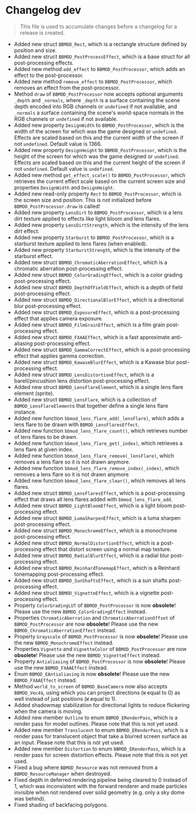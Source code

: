 # Changelog dev
> This file is used to accumulate changes before a changelog for a release is created.

* Added new struct `BBMOD_Rect`, which is a rectangle structure defined by position and size.
* Added new struct `BBMOD_PostProcessEffect`, which is a base struct for all post-processing effects.
* Added new method `add_effect` to `BBMOD_PostProcessor`, which adds an effect to the post-processor.
* Added new method `remove_effect` to `BBMOD_PostProcessor`, which removes an effect from the post-processor.
* Method `draw` of `BBMOD_PostProcessor` now accepts optional arguments `_depth` and `_normals`, where `_depth` is a surface containing the scene depth encoded into RGB channels or `undefined` if not available, and `_normals` a surface containing the scene's world-space normals in the RGB channels or `undefined` if not available.
* Added new property `DesignWidth` to `BBMOD_PostProcessor`, which is the width of the screen for which was the game designed or `undefined`. Effects are scaled based on this and the current width of the screen if not `undefined`. Default value is 1366.
* Added new property `DesignHeight` to `BBMOD_PostProcessor`, which is the height of the screen for which was the game designed or `undefined`. Effects are scaled based on this and the current height of the screen if not `undefined`. Default value is `undefined`.
* Added new method `get_effect_scale()` to `BBMOD_PostProcessor`, which retrieves the current effect scale based on the current screen size and properties `DesignWidth` and `DesignHeight`.
* Added new read-only property `Rect` to `BBMOD_PostProcessor`, which is the screen size and position. This is not initialized before `BBMOD_PostProcessor.draw` is called!
* Added new property `LensDirt` to `BBMOD_PostProcessor`, which is a lens dirt texture applied to effects like light bloom and lens flares.
* Added new property `LensDirtStrength`, which is the intensity of the lens dirt effect.
* Added new property `Starburst` to `BBMOD_PostProcessor`, which is a starburst texture applied to lens flares (when enabled).
* Added new property `StarburstStrength`, which is the intensity of the starburst effect.
* Added new struct `BBMOD_ChromaticAberrationEffect`, which is a chromatic aberration post-processing effect.
* Added new struct `BBMOD_ColorGradingEffect`, which is a color grading post-processing effect.
* Added new struct `BBMOD_DepthOfFieldEffect`, which is a depth of field post-processing effect.
* Added new struct `BBMOD_DirectionalBlurEffect`, which is a directional blur post-processing effect.
* Added new struct `BBMOD_ExposureEffect`, which is a post-processing effect that applies camera exposure.
* Added new struct `BBMOD_FilmGrainEffect`, which is a film grain post-processing effect.
* Added new struct `BBMOD_FXAAEffect`, which is a fast approximate anti-aliasing post-processing effect.
* Added new struct `BBMOD_GammaCorrectEffect`, which is a post-processing effect that applies gamma correction.
* Added new struct `BBMOD_KawaseBlurEffect`, which is a Kawase blur post-processing effect.
* Added new struct `BBMOD_LensDistortionEffect`, which is a barell/pincushion lens distortion post-processing effect.
* Added new struct `BBMOD_LensFlareElement`, which is a single lens flare element (sprite).
* Added new struct `BBMOD_LensFlare`, which is a collection of `BBMOD_LensFlareElement`s that together define a single lens flare instance.
* Added new function `bbmod_lens_flare_add(_lensFlare)`, which adds a lens flare to be drawn with `BBMOD_LensFlaresEffect`.
* Added new function `bbmod_lens_flare_count()`, which retrieves number of lens flares to be drawn.
* Added new function `bbmod_lens_flare_get(_index)`, which retrieves a lens flare at given index.
* Added new function `bbmod_lens_flare_remove(_lensFlare)`, which removes a lens flare so it is not drawn anymore.
* Added new function `bbmod_lens_flare_remove_index(_index)`, which removes a lens flare so it is not drawn anymore
* Added new function `bbmod_lens_flare_clear()`, which removes all lens flares.
* Added new struct `BBMOD_LensFlaresEffect`, which is a post-processing effect that draws all lens flares added with `bbmod_lens_flare_add`.
* Added new struct `BBMOD_LightBloomEffect`, which is a light bloom post-processing effect.
* Added new struct `BBMOD_LumaSharpenEffect`, which is a luma sharpen post-processing effect.
* Added new struct `BBMOD_MonochromeEffect`, which is a monochrome post-processing effect.
* Added new struct `BBMOD_NormalDistortionEffect`, which is a post-processing effect that distort screen using a normal map texture.
* Added new struct `BBMOD_RadialBlurEffect`, which is a radial blur post-processing effect.
* Added new struct `BBMOD_ReinhardTonemapEffect`, which is a Reinhard tonemapping post-processing effect.
* Added new struct `BBMOD_SunShaftsEffect`, which is a sun shafts post-processing effect.
* Added new struct `BBMOD_VignetteEffect`, which is a vignette post-processing effect.
* Property `ColorGradingLUT` of `BBMOD_PostProcessor` is now **obsolete**! Please use the new `BBMOD_ColorGradingEffect` instead.
* Properties `ChromaticAberration` and `ChromaticAberrationOffset` of `BBMOD_PostProcessor` are now **obsolete**! Please use the new `BBMOD_ChromaticAberrationEffect` instead.
* Property `Grayscale` of `BBMOD_PostProcessor` is now **obsolete**! Please use the new `BBMOD_MonochromeEffect` instead.
* Properties `Vignette` and `VignetteColor` of `BBMOD_PostProcessor` are now **obsolete**! Please use the new `BBMOD_VignetteEffect` instead.
* Property `Antialiasing` of `BBMOD_PostProcessor` is now **obsolete**! Please use the new `BBMOD_FXAAEffect` instead.
* Enum `BBMOD_EAntialiasing` is now **obsolete**! Please use the new `BBMOD_FXAAEffect` instead.
* Method `world_to_screen` of `BBMOD_BaseCamera` now also accepts `BBMOD_Vec4`s, using which you can project directions (`W` equal to 0) as well instead of just positions (`W` equal to 1).
* Added shadowmap stabilization for directional lights to reduce flickering when the camera is moving.
* Added new member `Outline` to enum `BBMOD_ERenderPass`, which is a render pass for model outlines. Please note that this is not yet used.
* Added new member `Translucent` to enum `BBMOD_ERenderPass`, which is a render pass for translucent object that take a blurred screen surface as an input. Please note that this is not yet used.
* Added new member `Distortion` to enum `BBMOD_ERenderPass`, which is a render pass for screen distortion effects. Please note that this is not yet used.
* Fixed a bug where `BBMOD_Resource` was not removed from a `BBMOD_ResourceManager` when destroyed.
* Fixed depth in deferred rendering pipeline being cleared to 0 instead of 1, which was inconsistent with the forward renderer and made particles invisible when not rendered over solid geometry (e.g. only a sky dome was behind).
* Fixed shading of backfacing polygons.
